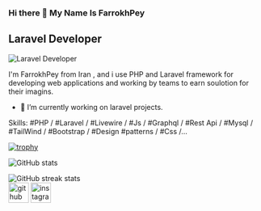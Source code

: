 ### Hi there 👋 My Name Is FarrokhPey
## Laravel Developer
![Laravel Developer](https://media.licdn.com/dms/image/D5616AQGxckelAL11rQ/profile-displaybackgroundimage-shrink_350_1400/0/1706887256970?e=1718236800&v=beta&t=Gv_Oqd2I8-y2sguLbxeHTy2Z1el5WtjLol1gLEjsIjM)

I'm FarrokhPey from Iran , and i use PHP and Laravel framework for developing web applications and working by teams to earn soulotion for their imagins.
- 🔭 I’m currently working on laravel projects.

Skills: #PHP / #Laravel / #Livewire / #Js / #Graphql / #Rest Api / #Mysql / #TailWind / #Bootstrap / #Design #patterns / #Css /...

[![trophy](https://github-profile-trophy.vercel.app/?username=farrokhPeyGhayyem)](https://github.com/ryo-ma/github-profile-trophy)

![GitHub stats](https://github-readme-stats.vercel.app/api?username=farrokhPeyGhayyem&show_icons=true&count_private=false)

![GitHub streak stats](https://streak-stats.demolab.com/?user=farrokhPeyGhayyem)  
[<img src='https://cdn.jsdelivr.net/npm/simple-icons@3.0.1/icons/github.svg' alt='github' height='40'>](https://github.com/farrokhPeyGhayyem)  [<img src='https://cdn.jsdelivr.net/npm/simple-icons@3.0.1/icons/instagram.svg' alt='instagram' height='40'>](https://www.instagram.com/farrokhghayyem/)

